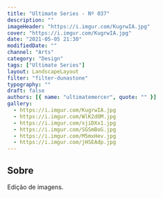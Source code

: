 ```yaml
---
title: "Ultimate Series - Nº 037"
description: ""
imageHeader: "https://i.imgur.com/KugrwIA.jpg"
cover: "https://i.imgur.com/KugrwIA.jpg"
date: "2021-05-05 21:30"
modifiedDate: ""
channel: "Arts"
category: "Design"
tags: ["Ultimate Series"]
layout: LandscapeLayout
filter: "filter-dunastone"
typography: ""
draft: false
authors: [{ name: "ultimatemercer", quote: "" }]
gallery:
  - https://i.imgur.com/KugrwIA.jpg
  - https://i.imgur.com/WlK2dOM.jpg
  - https://i.imgur.com/xjiDXx1.jpg
  - https://i.imgur.com/SGSmBoG.jpg
  - https://i.imgur.com/M5mxHev.jpg
  - https://i.imgur.com/jHSEAdp.jpg
---
```


## Sobre

Edição de imagens.
